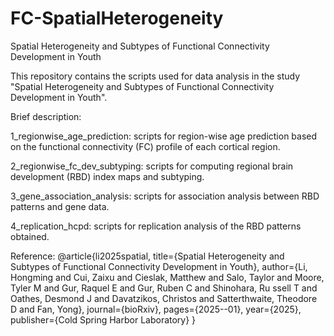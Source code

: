 # FC-SpatialHeterogeneity
 Spatial Heterogeneity and Subtypes of Functional Connectivity Development in Youth

This repository contains the scripts used for data analysis in the study "Spatial Heterogeneity and Subtypes of Functional Connectivity Development
 in Youth".


Brief description:

1_regionwise_age_prediction: scripts for region-wise age prediction based on the functional connectivity (FC) profile of each cortical region.

2_regionwise_fc_dev_subtyping: scripts for computing regional brain development (RBD) index maps and subtyping.

3_gene_association_analysis: scripts for association analysis between RBD patterns and gene data.

4_replication_hcpd: scripts for replication analysis of the RBD patterns obtained.


Reference:
@article{li2025spatial,
  title={Spatial Heterogeneity and Subtypes of Functional Connectivity Development in Youth},
  author={Li, Hongming and Cui, Zaixu and Cieslak, Matthew and Salo, Taylor and Moore, Tyler M and Gur, Raquel E and Gur, Ruben C and Shinohara, Ru
ssell T and Oathes, Desmond J and Davatzikos, Christos and Satterthwaite, Theodore D and Fan, Yong},
  journal={bioRxiv},
  pages={2025--01},
  year={2025},
  publisher={Cold Spring Harbor Laboratory}
}
